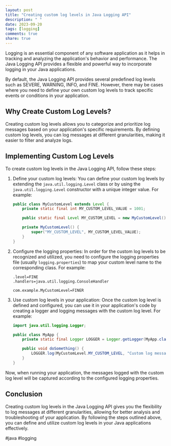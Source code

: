 ```yaml
---
layout: post
title: "Creating custom log levels in Java Logging API"
description: " "
date: 2023-09-20
tags: [logging]
comments: true
share: true
---
```


Logging is an essential component of any software application as it helps in tracking and analyzing the application's behavior and performance. The Java Logging API provides a flexible and powerful way to incorporate logging in your Java applications.

By default, the Java Logging API provides several predefined log levels such as SEVERE, WARNING, INFO, and FINE. However, there may be cases where you need to define your own custom log levels to track specific events or conditions in your application.

## Why Create Custom Log Levels?

Creating custom log levels allows you to categorize and prioritize log messages based on your application's specific requirements. By defining custom log levels, you can log messages at different granularities, making it easier to filter and analyze logs.

## Implementing Custom Log Levels

To create custom log levels in the Java Logging API, follow these steps:

1. Define your custom log levels: You can define your custom log levels by extending the `java.util.logging.Level` class or by using the `java.util.logging.Level` constructor with a unique integer value. For example:

    ```java
    public class MyCustomLevel extends Level {
        private static final int MY_CUSTOM_LEVEL_VALUE = 1001;

        public static final Level MY_CUSTOM_LEVEL = new MyCustomLevel();

        private MyCustomLevel() {
            super("MY_CUSTOM_LEVEL", MY_CUSTOM_LEVEL_VALUE);
        }
    }
    ```

2. Configure the logging properties: In order for the custom log levels to be recognized and utilized, you need to configure the logging properties file (usually `logging.properties`) to map your custom level name to the corresponding class. For example:

    ```properties
    .level=FINE
    .handlers=java.util.logging.ConsoleHandler

    com.example.MyCustomLevel=FINER
    ```

3. Use custom log levels in your application: Once the custom log level is defined and configured, you can use it in your application's code by creating a logger and logging messages with the custom log level. For example:

    ```java
    import java.util.logging.Logger;

    public class MyApp {
        private static final Logger LOGGER = Logger.getLogger(MyApp.class.getName());

        public void doSomething() {
            LOGGER.log(MyCustomLevel.MY_CUSTOM_LEVEL, "Custom log message");
        }
    }
    ```

Now, when running your application, the messages logged with the custom log level will be captured according to the configured logging properties.

## Conclusion

Creating custom log levels in the Java Logging API gives you the flexibility to log messages at different granularities, allowing for better analysis and troubleshooting of your application. By following the steps outlined above, you can define and utilize custom log levels in your Java applications effectively.

#java #logging